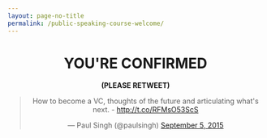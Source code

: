 ```yaml
---
layout: page-no-title
permalink: /public-speaking-course-welcome/
---
```


<h1 align="center"><strong>YOU'RE CONFIRMED</strong></h1>

<p align="center"><strong>(PLEASE RETWEET)</strong></p>

<blockquote align="center" class="twitter-tweet" lang="en"><p lang="en" dir="ltr">How to become a VC, thoughts of the future and articulating what&#39;s next. - <a href="http://t.co/RFMsO53ScS">http://t.co/RFMsO53ScS</a></p>&mdash; Paul Singh (@paulsingh) <a href="https://twitter.com/paulsingh/status/641636215238848512">September 5, 2015</a></blockquote> <script async src="//platform.twitter.com/widgets.js" charset="utf-8"></script>